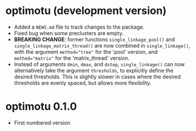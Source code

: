 # optimotu (development version)

* Added a `NEWS.md` file to track changes to the package.
* Fixed bug when some preclusters are empty.
* **BREAKING CHANGE**: former functions `single_linkage_pool()` and
  `single_linkage_matrix_thread()` are now combined in `single_linkage()`, with
  the argument `method="tree"` for the 'pool' version, and `method="matrix"` for
  the 'matrix_thread' version.
* Instead of arguments `dmin`, `dmax`, and `dstep`, `single_linkage()` can now
  alternatively take the argument `thresholds`, to explicitly define the desired
  thresholds.  This is slightly slower in cases where the desired thresholds are
  evenly spaced, but allows more flexibility.

# optimotu 0.1.0

* First numbered version
